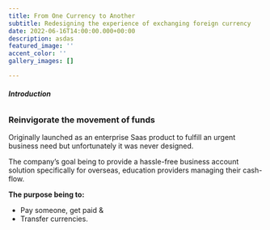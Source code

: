```yaml
---
title: From One Currency to Another
subtitle: Redesigning the experience of exchanging foreign currency
date: 2022-06-16T14:00:00.000+00:00
description: asdas
featured_image: ''
accent_color: ''
gallery_images: []

---
```

###### **Introduction**

### Reinvigorate the movement of funds

Originally launched as an enterprise Saas product to fulfill an urgent business need but unfortunately it was never designed.

The company’s goal being to provide a hassle-free business account solution specifically for overseas, education providers managing their cash-flow.

**The purpose being to:**

* Pay someone, get paid &
* Transfer currencies.